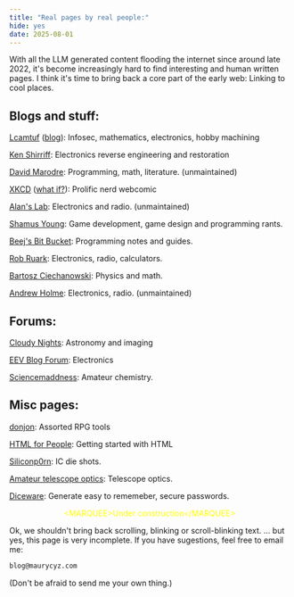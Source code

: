 ```yaml
---
title: "Real pages by real people:"
hide: yes
date: 2025-08-01
---
```


With all the LLM generated content flooding the internet since around late 2022, it's become increasingly hard to find interesting and human written pages. 
I think it's time to bring back a core part of the early web: Linking to cool places.

## Blogs and stuff:

[Lcamtuf](https://lcamtuf.coredump.cx/) ([blog](https://lcamtuf.substack.com/)):
Infosec, mathematics, electronics, hobby machining

[Ken Shirriff](https://www.righto.com/): Electronics reverse engineering and restoration

[David Marodre](http://www.madore.org/~david/): Programming, math, literature. (unmaintained)

[XKCD](https://xkcd.com/) ([what if?](https://what-if.xkcd.com/)): Prolific nerd webcomic

[Alan's Lab](http://www.vk2zay.net/): Electronics and radio. (unmaintained)

[Shamus Young](https://www.shamusyoung.com/): Game development, game design and programming rants.

[Beej's Bit Bucket](https://beej.us/blog/): Programming notes and guides.

[Rob Ruark](http://robruark.com/): Electronics, radio, calculators. 

[Bartosz Ciechanowski](https://ciechanow.ski/): Physics and math. 

[Andrew Holme](http://www.aholme.co.uk/Projects.htm): Electronics, radio. (unmaintained)

## Forums:

[Cloudy Nights](https://www.cloudynights.com/): Astronomy and imaging

[EEV Blog Forum](https://www.eevblog.com/forum/): Electronics

[Sciencemaddness](www.sciencemadness.org): Amateur chemistry.

## Misc pages:

[donjon](https://donjon.bin.sh/): Assorted RPG tools

[HTML for People](https://htmlforpeople.com/): Getting started with HTML

[Siliconp0rn](https://siliconpr0n.org/): IC die shots.

[Amateur telescope optics](https://www.telescope-optics.net/): Telescope optics.

[Diceware](https://diceware.rempe.us/): Generate easy to rememeber, secure passwords.

<center style="color: yellow">&lt;MARQUEE&gt;Under construction&lt;/MARQUEE&gt;</center>

Ok, we shouldn't bring back scrolling, blinking or scroll-blinking text.
... but yes, this page is very incomplete. If you have sugestions, feel free to email me:

```txt
blog@maurycyz.com
```

(Don't be afraid to send me your own thing.)
